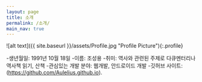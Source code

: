 ```yaml
---
layout: page
title: 소개
permalink: /소개/
main_nav: true
---
```


![alt text]({{ site.baseurl }}/assets/Profile.jpg "Profile Picture"){:.profile}

-생년월일: 1991년 10월 18일
-이름: 조성용
-취미: 역사와 관련된 주제로 다큐멘터리나 역사책 읽기, 산책 
-관심있는 개발 분야: 웹개발, 안드로이드 개발
-깃허브 사이트:(https://github.com/Aulelius.github.io).


